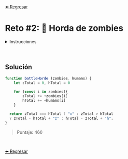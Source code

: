[⬅️ Regresar](https://github.com/cosmoart/HalloweenDev)

# Reto #2: 🧟 Horda de zombies

<details>
  <summary>Instrucciones</summary>

</br>

En una lucha épica entre muertos vivientes 🧟 y humanos 👮‍♂️, ambos bandos tienen una lista de combatientes con poderes de ataque específicos.

La batalla se desarrolla en rondas, y cada ronda enfrenta a cada combatiente de su bando.

El bando con mayor poder de ataque gana la ronda, y su poder se suma al siguiente combatiente de su equipo.

En caso de empate, ambos combatientes caen y no afectan a la próxima ronda.

Dadas dos cadenas de texto zombies y humans, donde cada dígito (del 1 al 9) representa el poder de ataque de un combatiente, determina quién queda al final y con cuánto poder de ataque.

Importante: Las dos cadenas siempre tendrán la misma longitud.

La salida es una cadena de texto que representa el resultado final de la batalla.

- Si queda un zombie, devuelve su poder seguido de "z", por ejemplo "3z".
- Si queda un humano, devuelve su poder seguido de "h", por ejemplo "2h".
- Si hay un empate y ninguno queda con poder al final, devuelve "x".
Aquí tienes un ejemplo:

```js
const zombies = '242';
const humans = '334';

const result = battleHorde(zombies, humans);  // -> "2h"

// primera ronda: zombie 2 vs human 3 -> humano gana (+1)
// segunda ronda: zombie 4 vs human 3+1 -> empate
// tercera ronda: zombie 2 vs human 4 -> humano gana (+2)
// resultado: "2h"
```
Otro ejemplo con un empate:
```js

const zombies = '444';
const humans = '282';

const result = battleHorde(zombies, humans);  // -> "x"

// primera ronda: zombie 4 vs human 2 -> zombie gana (+2)
// segunda ronda: zombie 4+2 vs human 8 -> humano gana (+2)
// tercera ronda: zombie 4 vs human 2+2 -> empate
// resultado: "x"
```

</details>

<br/>
<br/>

## Solución

```js
function battleHorde (zombies, humans) {
	let zTotal = 0, hTotal = 0

	for (const i in zombies){
		zTotal += +zombies[i]
		hTotal += +humans[i]
	}

  return zTotal === hTotal ? "x" : zTotal > hTotal
  ? zTotal - hTotal + "z" : hTotal - zTotal + "h";
}
```

> Puntaje: 460

<br/>

[⬅️ Regresar](https://github.com/cosmoart/HalloweenDev)